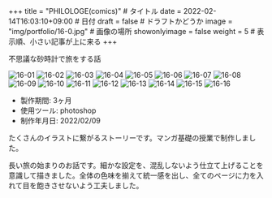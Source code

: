+++
title = "PHILOLOGE(comics)" # タイトル
date = 2022-02-14T16:03:10+09:00 # 日付
draft = false # ドラフトかどうか
image = "img/portfolio/16-0.jpg" # 画像の場所
showonlyimage = false
weight = 5 # 表示順、小さい記事が上に来る 
+++

不思議な砂時計で旅をする話
<!--見出しここまで-->
<!--more-->

![16-01](/img/portfolio/16-0.jpg)
![16-02](/img/portfolio/16-1.jpg)
![16-03](/img/portfolio/16-2.jpg)
![16-04](/img/portfolio/16-3.jpg)
![16-05](/img/portfolio/16-4.jpg)
![16-06](/img/portfolio/16-5.jpg)
![16-07](/img/portfolio/16-6.jpg)
![16-08](/img/portfolio/16-7.jpg)
![16-09](/img/portfolio/16-8.jpg)
![16-10](/img/portfolio/16-9.jpg)
![16-11](/img/portfolio/16-10.jpg)
![16-12](/img/portfolio/16-11.jpg)
![16-13](/img/portfolio/16-12.jpg)
![16-14](/img/portfolio/16-13.jpg)
![16-15](/img/portfolio/16-14.jpg)
![16-16](/img/portfolio/16-15.jpg)

- 製作期間: 3ヶ月
- 使用ツール: photoshop
- 制作年月日: 2022/02/09
  
たくさんのイラストに繋がるストーリーです。マンガ基礎の授業で制作しました。

長い旅の始まりのお話です。細かな設定を、混乱しないよう仕立て上げることを意識して描きました。全体の色味を揃えて統一感を出し、全てのページに力を入れて目を飽きさせないよう工夫しました。